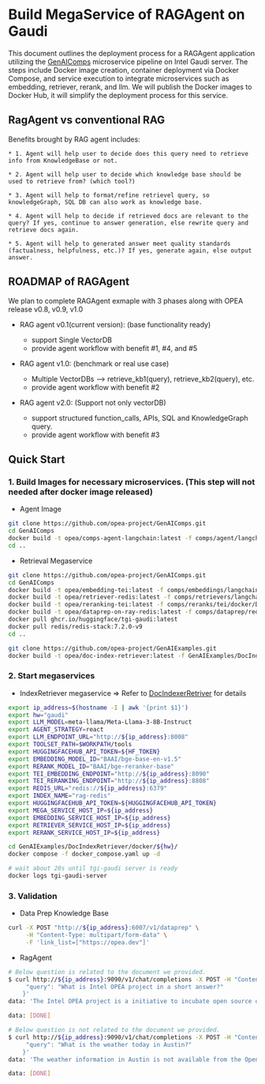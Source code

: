 # Build MegaService of RAGAgent on Gaudi

This document outlines the deployment process for a RAGAgent application utilizing the [GenAIComps](https://github.com/opea-project/GenAIComps.git) microservice pipeline on Intel Gaudi server. The steps include Docker image creation, container deployment via Docker Compose, and service execution to integrate microservices such as embedding, retriever, rerank, and llm. We will publish the Docker images to Docker Hub, it will simplify the deployment process for this service.

## RagAgent vs conventional RAG

Benefits brought by RAG agent includes:

    * 1. Agent will help user to decide does this query need to retrieve info from KnowledgeBase or not.

    * 2. Agent will help user to decide which knowledge base should be used to retrieve from? (which tool?)

    * 3. Agent will help to format/refine retrievel query, so knowledgeGraph, SQL DB can also work as knowledge base.

    * 4. Agent will help to decide if retrieved docs are relevant to the query? If yes, continue to answer generation, else rewrite query and retrieve docs again.

    * 5. Agent will help to generated answer meet quality standards (factualness, helpfulness, etc.)? If yes, generate again, else output answer.

## ROADMAP of RAGAgent

We plan to complete RAGAgent exmaple with 3 phases along with OPEA release v0.8, v0.9, v1.0

* RAG agent v0.1(current version): (base functionality ready)
    * support Single VectorDB
    * provide agent workflow with benefit #1, #4, and #5
 
* RAG agent v1.0: (benchmark or real use case)
    * Multiple VectorDBs --> retrieve_kb1(query), retrieve_kb2(query), etc.
    * provide agent workflow with benefit #2
 
* RAG agent v2.0: (Support not only vectorDB)
    * support structured function_calls, APIs, SQL and KnowledgeGraph query.
    * provide agent workflow with benefit #3

## Quick Start

### 1. Build Images for necessary microservices. (This step will not needed after docker image released)

* Agent Image
```bash
git clone https://github.com/opea-project/GenAIComps.git
cd GenAIComps
docker build -t opea/comps-agent-langchain:latest -f comps/agent/langchain/docker/Dockerfile .
cd ..
```

* Retrieval Megaservice
```bash
git clone https://github.com/opea-project/GenAIComps.git
cd GenAIComps
docker build -t opea/embedding-tei:latest -f comps/embeddings/langchain/docker/Dockerfile .
docker build -t opea/retriever-redis:latest -f comps/retrievers/langchain/redis/docker/Dockerfile .
docker build -t opea/reranking-tei:latest -f comps/reranks/tei/docker/Dockerfile .
docker build -t opea/dataprep-on-ray-redis:latest -f comps/dataprep/redis/langchain_ray/docker/Dockerfile .
docker pull ghcr.io/huggingface/tgi-gaudi:latest
docker pull redis/redis-stack:7.2.0-v9
cd ..

git clone https://github.com/opea-project/GenAIExamples.git
docker build -t opea/doc-index-retriever:latest -f GenAIExamples/DocIndexRetriever/docker/Dockerfile .
```

### 2. Start megaservices

* IndexRetriever megaservice => Refer to [DocIndexerRetriver](DocIndexRetriever) for details

```bash
export ip_address=$(hostname -I | awk '{print $1}')
export hw="gaudi"
export LLM_MODEL=meta-llama/Meta-Llama-3-8B-Instruct
export AGENT_STRATEGY=react
export LLM_ENDPOINT_URL="http://${ip_address}:8008"
export TOOLSET_PATH=$WORKPATH/tools
export HUGGINGFACEHUB_API_TOKEN=${HF_TOKEN}
export EMBEDDING_MODEL_ID="BAAI/bge-base-en-v1.5"
export RERANK_MODEL_ID="BAAI/bge-reranker-base"
export TEI_EMBEDDING_ENDPOINT="http://${ip_address}:8090"
export TEI_RERANKING_ENDPOINT="http://${ip_address}:8808"
export REDIS_URL="redis://${ip_address}:6379"
export INDEX_NAME="rag-redis"
export HUGGINGFACEHUB_API_TOKEN=${HUGGINGFACEHUB_API_TOKEN}
export MEGA_SERVICE_HOST_IP=${ip_address}
export EMBEDDING_SERVICE_HOST_IP=${ip_address}
export RETRIEVER_SERVICE_HOST_IP=${ip_address}
export RERANK_SERVICE_HOST_IP=${ip_address}

cd GenAIExamples/DocIndexRetriever/docker/${hw}/
docker compose -f docker_compose.yaml up -d

# wait about 20s until tgi-gaudi server is ready
docker logs tgi-gaudi-server
```

### 3. Validation

* Data Prep Knowledge Base
```bash
curl -X POST "http://${ip_address}:6007/v1/dataprep" \
     -H "Content-Type: multipart/form-data" \
     -F 'link_list=["https://opea.dev"]'
```

* RagAgent
```bash
# Below question is related to the document we provided.
$ curl http://${ip_address}:9090/v1/chat/completions -X POST -H "Content-Type: application/json" -d '{
     "query": "What is Intel OPEA project in a short answer?"
    }'
data: 'The Intel OPEA project is a initiative to incubate open source development of trusted, scalable open infrastructure for developer innovation and harness the potential value of generative AI. - - - - Thought:  I now know the final answer. - - - - - - Thought: - - - -'

data: [DONE]

# Below question is not related to the document we provided.
$ curl http://${ip_address}:9090/v1/chat/completions -X POST -H "Content-Type: application/json" -d '{
     "query": "What is the weather today in Austin?"
    }'
data: 'The weather information in Austin is not available from the Open Platform for Enterprise AI (OPEA). You may want to try checking another source such as a weather app or website. I apologize for not being able to find the information you were looking for. <|eot_id|>'

data: [DONE]
```